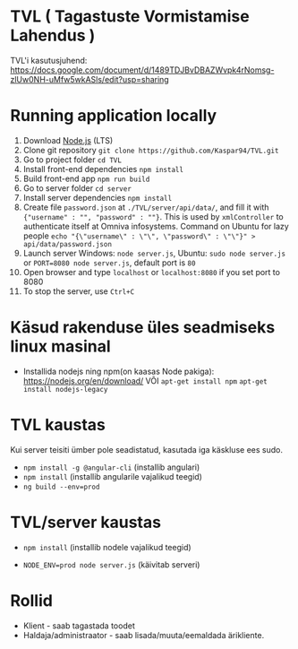 # TVL ( Tagastuste Vormistamise Lahendus )

TVL'i kasutusjuhend: https://docs.google.com/document/d/1489TDJBvDBAZWvpk4rNomsg-zlUw0NH-uMfw5wkASls/edit?usp=sharing

# Running application locally

1. Download [Node.js](https://nodejs.org/en/) (LTS)
2. Clone git repository `git clone https://github.com/Kaspar94/TVL.git`
3. Go to project folder `cd TVL`
4. Install front-end dependencies `npm install`
5. Build front-end app `npm run build`
6. Go to server folder `cd server`
7. Install server dependencies `npm install`
8. Create file `password.json` at `./TVL/server/api/data/`, and fill it with `{"username" : "", "password" : ""}`. This is used by `xmlController` to authenticate itself at Omniva infosystems. Command on Ubuntu for lazy people `echo "{\"username\" : \"\", \"password\" : \"\"}" > api/data/password.json` 
8. Launch server Windows: `node server.js`, Ubuntu: `sudo node server.js` or `PORT=8080 node server.js`, default port is `80`
9. Open browser and type `localhost` or `localhost:8080` if you set port to 8080
10. To stop the server, use `Ctrl+C`


# Käsud rakenduse üles seadmiseks linux masinal

* Installida nodejs ning npm(on kaasas Node pakiga): https://nodejs.org/en/download/
 VÕI
 `apt-get install npm`
 `apt-get install nodejs-legacy`

# TVL kaustas
Kui server teisiti ümber pole seadistatud, kasutada iga käskluse ees sudo.

* `npm install -g @angular-cli` (installib angulari)
* `npm install` (installib angularile vajalikud teegid)
* `ng build --env=prod`

# TVL/server kaustas

* `npm install` (installib nodele vajalikud teegid)

* `NODE_ENV=prod node server.js` (käivitab serveri)

# Rollid
 
* Klient - saab tagastada toodet
* Haldaja/administraator - saab lisada/muuta/eemaldada ärikliente. 

